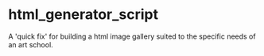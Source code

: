 # html_generator_script
A 'quick fix' for building a html image gallery suited to the specific needs of an art school.
